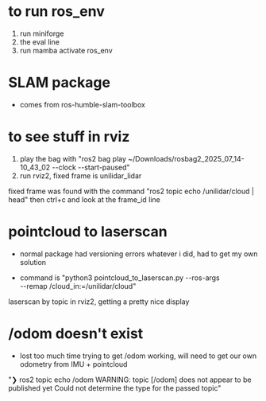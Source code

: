# to run ros_env
1. run miniforge
2. the eval line
3. run mamba activate ros_env

# SLAM package
- comes from ros-humble-slam-toolbox

# to see stuff in rviz
1. play the bag with "ros2 bag play ~/Downloads/rosbag2_2025_07_14-10_43_02 --clock --start-paused"
2. run rviz2, fixed frame is unilidar_lidar

fixed frame was found with the command
"ros2 topic echo /unilidar/cloud | head"
then ctrl+c and look at the frame_id line

# pointcloud to laserscan
- normal package had versioning errors whatever i did, had to get my own solution

- command is "python3 pointcloud_to_laserscan.py --ros-args \
  --remap /cloud_in:=/unilidar/cloud"

laserscan by topic in rviz2, getting a pretty nice display

# /odom doesn't exist
- lost too much time trying to get /odom working, will need to get our own odometry from IMU + pointcloud

"❯ ros2 topic echo /odom
WARNING: topic [/odom] does not appear to be published yet
Could not determine the type for the passed topic"
